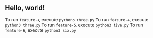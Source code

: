 ## Hello, world!

To run `feature-3`, execute `python3 three.py`
To run `feature-4`, execute `python3 three.py`
To run `feature-5`, execute `python3 five.py`
To run `feature-6`, execute `python3 six.py`
